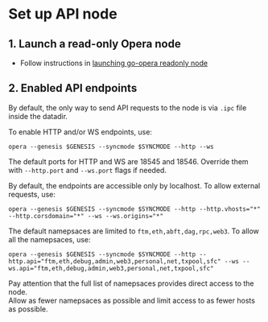 # Set up API node

## 1. Launch a read-only Opera node
 - Follow instructions in [launching go-opera readonly node](setup-readonly-node.sh)

## 2. Enabled API endpoints

By default, the only way to send API requests to the node is via `.ipc` file inside the datadir.

To enable HTTP and/or WS endpoints, use:

```shell script
opera --genesis $GENESIS --syncmode $SYNCMODE --http --ws
```

The default ports for HTTP and WS are 18545 and 18546. Override them with `--http.port` and `--ws.port` flags if needed.

By default, the endpoints are accessible only by localhost. To allow external requests, use:

```shell script
opera --genesis $GENESIS --syncmode $SYNCMODE --http --http.vhosts="*" --http.corsdomain="*" --ws --ws.origins="*"
```

The default namepsaces are limited to `ftm,eth,abft,dag,rpc,web3`. To allow all the namepsaces, use:

```shell script
opera --genesis $GENESIS --syncmode $SYNCMODE --http --http.api="ftm,eth,debug,admin,web3,personal,net,txpool,sfc" --ws --ws.api="ftm,eth,debug,admin,web3,personal,net,txpool,sfc"
```

Pay attention that the full list of namepsaces provides direct access to the node.  
Allow as fewer namepsaces as possible and limit access to as fewer hosts as possible.
